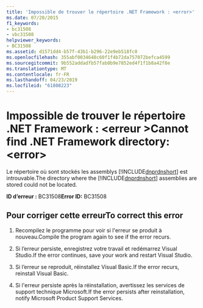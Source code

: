 ```yaml
---
title: 'Impossible de trouver le répertoire .NET Framework : <error>'
ms.date: 07/20/2015
f1_keywords:
- bc31508
- vbc31508
helpviewer_keywords:
- BC31508
ms.assetid: d1571dd4-b57f-43b1-b296-22e9eb518fc0
ms.openlocfilehash: 355abf0034648c60f1f4b72da757072befca4599
ms.sourcegitcommit: 9b552addadfb57fab0b9e7852ed4f1f1b8a42f8e
ms.translationtype: MT
ms.contentlocale: fr-FR
ms.lasthandoff: 04/23/2019
ms.locfileid: "61808223"
---
```

# <a name="cannot-find-net-framework-directory-error"></a><span data-ttu-id="2dced-102">Impossible de trouver le répertoire .NET Framework : \<erreur ></span><span class="sxs-lookup"><span data-stu-id="2dced-102">Cannot find .NET Framework directory: \<error></span></span>
<span data-ttu-id="2dced-103">Le répertoire où sont stockés les assemblys [!INCLUDE[dnprdnshort](~/includes/dnprdnshort-md.md)] est introuvable.</span><span class="sxs-lookup"><span data-stu-id="2dced-103">The directory where the [!INCLUDE[dnprdnshort](~/includes/dnprdnshort-md.md)] assemblies are stored could not be located.</span></span>  
  
 <span data-ttu-id="2dced-104">**ID d’erreur :** BC31508</span><span class="sxs-lookup"><span data-stu-id="2dced-104">**Error ID:** BC31508</span></span>  
  
## <a name="to-correct-this-error"></a><span data-ttu-id="2dced-105">Pour corriger cette erreur</span><span class="sxs-lookup"><span data-stu-id="2dced-105">To correct this error</span></span>  
  
1. <span data-ttu-id="2dced-106">Recompilez le programme pour voir si l'erreur se produit à nouveau.</span><span class="sxs-lookup"><span data-stu-id="2dced-106">Compile the program again to see if the error recurs.</span></span>  
  
2. <span data-ttu-id="2dced-107">Si l’erreur persiste, enregistrez votre travail et redémarrez Visual Studio.</span><span class="sxs-lookup"><span data-stu-id="2dced-107">If the error continues, save your work and restart Visual Studio.</span></span>  
  
3. <span data-ttu-id="2dced-108">Si l’erreur se reproduit, réinstallez Visual Basic.</span><span class="sxs-lookup"><span data-stu-id="2dced-108">If the error recurs, reinstall Visual Basic.</span></span>  
  
4. <span data-ttu-id="2dced-109">Si l'erreur persiste après la réinstallation, avertissez les services de support technique Microsoft.</span><span class="sxs-lookup"><span data-stu-id="2dced-109">If the error persists after reinstallation, notify Microsoft Product Support Services.</span></span>  
